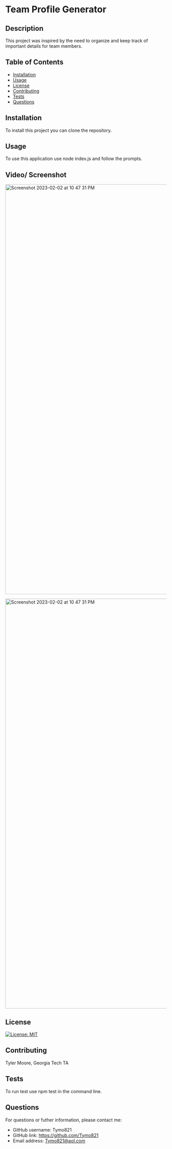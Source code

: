 
# Team Profile Generator

## Description

This project was inspired by the need to organize and keep track of important details for team members.

## Table of Contents

- [Installation](#installation)
- [Usage](#usage)
- [License](#license)
- [Contributing](#contributing)
- [Tests](#tests)
- [Questions](#questions)

## Installation

To install this project you can clone the repository.

## Usage

To use this application use node index.js and follow the prompts.


## Video/ Screenshot

<img width="1279" alt="Screenshot 2023-02-02 at 10 47 31 PM" src="https://user-images.githubusercontent.com/93955240/216508479-ed18aebb-5980-4c5f-be7f-9c35d048e600.png">

[<img width="1279" alt="Screenshot 2023-02-02 at 10 47 31 PM" src="https://user-images.githubusercontent.com/93955240/216508479-ed18aebb-5980-4c5f-be7f-9c35d048e600.png">
](https://drive.google.com/file/d/1T0b08P3WOl-l7FF0ueRlwL4ZmeuCHKcM/view)
## License

[![License: MIT](https://img.shields.io/badge/License-MIT-yellow.svg)](https://opensource.org/licenses/MIT)

## Contributing

Tyler Moore, Georgia Tech TA

## Tests

To run test use npm test in the command line.

## Questions

For questions or futher information, please contact me:

- GitHub username: Tymo821
- GitHub link: https://github.com/Tymo821
- Email address: Tymo821@aol.com
